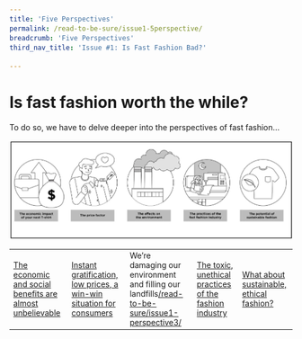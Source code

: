 ```yaml
---
title: 'Five Perspectives'
permalink: /read-to-be-sure/issue1-5perspective/
breadcrumb: 'Five Perspectives'
third_nav_title: 'Issue #1: Is Fast Fashion Bad?'

---
```


# **Is fast fashion worth the while?**

To do so, we have to delve deeper into the perspectives of fast fashion…

![](../images/rtbs-01b-perspectives.JPG)

|                                                              |                                                              |                                                              |                                                              |                                                              |
| ------------------------------------------------------------ | ------------------------------------------------------------ | ------------------------------------------------------------ | ------------------------------------------------------------ | ------------------------------------------------------------ |
| [The economic and  social benefits are almost unbelievable](/read-to-be-sure/issue1-perspective1/) | [Instant  gratification, low prices, a win-win situation for consumers](/read-to-be-sure/issue1-perspective2/) | We’re damaging our environment  and filling our landfills[/read-to-be-sure/issue1-perspective3/](/read-to-be-sure/issue1-perspective3/) | [The toxic, unethical  practices of the fashion industry](/read-to-be-sure/issue1-perspective4/) | [What about  sustainable, ethical fashion?](/read-to-be-sure/issue1-perspective5/) |

 


